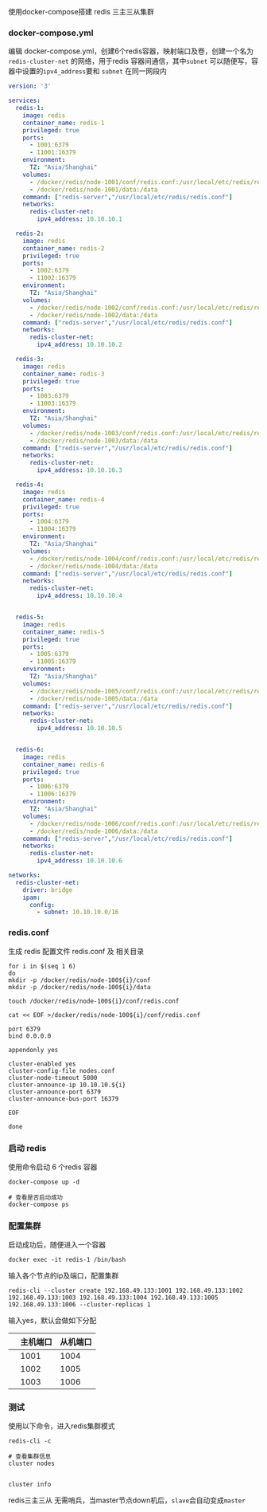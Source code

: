 



使用docker-compose搭建 redis 三主三从集群



### docker-compose.yml

编辑 docker-compose.yml，创建6个redis容器，映射端口及卷，创建一个名为 `redis-cluster-net` 的网络，用于redis 容器间通信，其中`subnet` 可以随便写，容器中设置的`ipv4_address`要和 `subnet` 在同一网段内

```yml
version: '3'

services:
  redis-1:
    image: redis
    container_name: redis-1
    privileged: true
    ports:
      - 1001:6379
      - 11001:16379
    environment:
      TZ: "Asia/Shanghai"
    volumes:
      - /docker/redis/node-1001/conf/redis.conf:/usr/local/etc/redis/redis.conf
      - /docker/redis/node-1001/data:/data
    command: ["redis-server","/usr/local/etc/redis/redis.conf"]
    networks:
      redis-cluster-net:
        ipv4_address: 10.10.10.1

  redis-2:
    image: redis
    container_name: redis-2
    privileged: true
    ports:
      - 1002:6379
      - 11002:16379
    environment:
      TZ: "Asia/Shanghai"
    volumes:
      - /docker/redis/node-1002/conf/redis.conf:/usr/local/etc/redis/redis.conf
      - /docker/redis/node-1002/data:/data
    command: ["redis-server","/usr/local/etc/redis/redis.conf"]
    networks:
      redis-cluster-net:
        ipv4_address: 10.10.10.2

  redis-3:
    image: redis
    container_name: redis-3
    privileged: true
    ports:
      - 1003:6379
      - 11003:16379
    environment:
      TZ: "Asia/Shanghai"
    volumes:
      - /docker/redis/node-1003/conf/redis.conf:/usr/local/etc/redis/redis.conf
      - /docker/redis/node-1003/data:/data
    command: ["redis-server","/usr/local/etc/redis/redis.conf"]
    networks:
      redis-cluster-net:
        ipv4_address: 10.10.10.3

  redis-4:
    image: redis
    container_name: redis-4
    privileged: true
    ports:
      - 1004:6379
      - 11004:16379
    environment:
      TZ: "Asia/Shanghai"
    volumes:
      - /docker/redis/node-1004/conf/redis.conf:/usr/local/etc/redis/redis.conf
      - /docker/redis/node-1004/data:/data
    command: ["redis-server","/usr/local/etc/redis/redis.conf"]
    networks:
      redis-cluster-net:
        ipv4_address: 10.10.10.4


  redis-5:
    image: redis
    container_name: redis-5
    privileged: true
    ports:
      - 1005:6379
      - 11005:16379
    environment:
      TZ: "Asia/Shanghai"
    volumes:
      - /docker/redis/node-1005/conf/redis.conf:/usr/local/etc/redis/redis.conf
      - /docker/redis/node-1005/data:/data
    command: ["redis-server","/usr/local/etc/redis/redis.conf"]
    networks:
      redis-cluster-net:
        ipv4_address: 10.10.10.5


  redis-6:
    image: redis
    container_name: redis-6
    privileged: true
    ports:
      - 1006:6379
      - 11006:16379
    environment:
      TZ: "Asia/Shanghai"
    volumes:
      - /docker/redis/node-1006/conf/redis.conf:/usr/local/etc/redis/redis.conf
      - /docker/redis/node-1006/data:/data
    command: ["redis-server","/usr/local/etc/redis/redis.conf"]
    networks:
      redis-cluster-net:
        ipv4_address: 10.10.10.6

networks:
  redis-cluster-net:
    driver: bridge
    ipam:
      config:
        - subnet: 10.10.10.0/16
```





### redis.conf

生成 redis 配置文件 redis.conf 及 相关目录

```shell
for i in $(seq 1 6)
do
mkdir -p /docker/redis/node-100${i}/conf
mkdir -p /docker/redis/node-100${i}/data

touch /docker/redis/node-100${i}/conf/redis.conf

cat << EOF >/docker/redis/node-100${i}/conf/redis.conf

port 6379
bind 0.0.0.0

appendonly yes

cluster-enabled yes
cluster-config-file nodes.conf
cluster-node-timeout 5000
cluster-announce-ip 10.10.10.${i}
cluster-announce-port 6379
cluster-announce-bus-port 16379

EOF

done
```







### 启动 redis

使用命令启动 6  个redis 容器

```shell
docker-compose up -d

# 查看是否启动成功
docker-compose ps
```







### 配置集群

启动成功后，随便进入一个容器

```shell
docker exec -it redis-1 /bin/bash
```



输入各个节点的ip及端口，配置集群

```shell
redis-cli --cluster create 192.168.49.133:1001 192.168.49.133:1002 192.168.49.133:1003 192.168.49.133:1004 192.168.49.133:1005 192.168.49.133:1006 --cluster-replicas 1
```



输入yes，默认会做如下分配

|      | 主机端口 | 从机端口 |
| ---- | -------- | -------- |
|      | 1001     | 1004     |
|      | 1002     | 1005     |
|      | 1003     | 1006     |





### 测试

使用以下命令，进入redis集群模式

```shell
redis-cli -c

# 查看集群信息
cluster nodes


cluster info
```



redis三主三从 无需哨兵，当master节点down机后，`slave`会自动变成`master`

